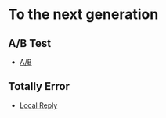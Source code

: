 # To the next generation

## A/B Test
- [A/B](https://github.com/envoyproxy/envoy/blob/master/docs/root/configuration/http/http_conn_man/traffic_splitting.rst)

## Totally Error

- [Local Reply](https://github.com/envoyproxy/envoy/blob/master/docs/root/configuration/http/http_conn_man/local_reply.rst)